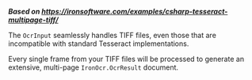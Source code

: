 ***Based on <https://ironsoftware.com/examples/csharp-tesseract-multipage-tiff/>***

The `OcrInput` seamlessly handles TIFF files, even those that are incompatible with standard Tesseract implementations.

Every single frame from your TIFF files will be processed to generate an extensive, multi-page `IronOcr.OcrResult` document.